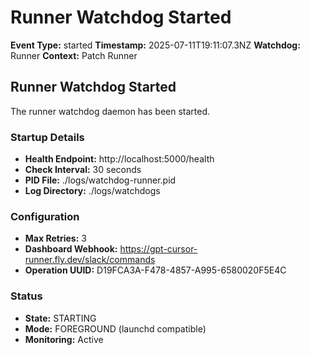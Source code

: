 # Runner Watchdog Started

**Event Type:** started
**Timestamp:** 2025-07-11T19:11:07.3NZ
**Watchdog:** Runner
**Context:** Patch Runner


## Runner Watchdog Started

The runner watchdog daemon has been started.

### Startup Details
- **Health Endpoint:** http://localhost:5000/health
- **Check Interval:** 30 seconds
- **PID File:** ./logs/watchdog-runner.pid
- **Log Directory:** ./logs/watchdogs

### Configuration
- **Max Retries:** 3
- **Dashboard Webhook:** https://gpt-cursor-runner.fly.dev/slack/commands
- **Operation UUID:** D19FCA3A-F478-4857-A995-6580020F5E4C

### Status
- **State:** STARTING
- **Mode:** FOREGROUND (launchd compatible)
- **Monitoring:** Active



